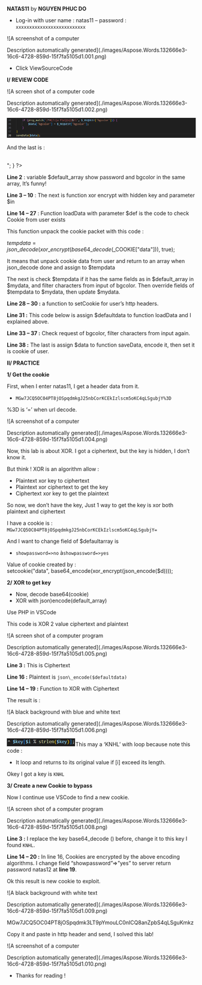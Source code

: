 ﻿**NATAS11** by **NGUYEN PHUC DO**

- Log-in with user name : natas11 – password : `xxxxxxxxxxxxxxxxxxxxxxxxxx`

![A screenshot of a computer

Description automatically generated](./images/Aspose.Words.132666e3-16c6-4728-859d-15f7fa5105d1.001.png)

- Click ViewSourceCode 

**I/ REVIEW CODE** 

![A screen shot of a computer code

Description automatically generated](./images/Aspose.Words.132666e3-16c6-4728-859d-15f7fa5105d1.002.png)

![](./images/Aspose.Words.132666e3-16c6-4728-859d-15f7fa5105d1.003.png)

And the last is : 

<?
if($data["showpassword"] == "yes") {
`    `print "The password for natas12 is <censored><br>";
}

?>

**Line 2** : variable $default\_array show password and bgcolor in the same array, It’s funny!

**Line 3 – 10** : The next is function xor encrypt with hidden key and parameter $in

**Line 14 – 27** : Function loadData with parameter $def is the code to check Cookie from user exists

This function unpack the cookie packet with this code :

$tempdata = json\_decode(xor\_encrypt(base64\_decode($\_COOKIE["data"])), true);

It means that unpack cookie data from user and return to an array when json\_decode done and assign to $tempdata

The next is check $tempdata if it has the same fields as in $default\_array in $mydata, and filter characters from input of bgcolor. Then override fields of $tempdata to $mydata, then update $mydata.

**Line 28 – 30 :** a function to setCookie for user’s http headers.

**Line 31 :** This code below is assign $defaultdata to function loadData and I explained above. 

**Line 33 – 37 :** Check request of bgcolor, filter characters from input again.

**Line 38 :** The last is assign $data to function saveData, encode it, then set it is cookie of user.

**II/ PRACTICE**

**1/ Get the cookie** 

First, when I enter natas11, I get a header data from it.

- `MGw7JCQ5OC04PT8jOSpqdmkgJ25nbCorKCEkIzlscm5oKC4qLSgubjY%3D`

%3D is ‘=’ when url decode.

![A screenshot of a computer

Description automatically generated](./images/Aspose.Words.132666e3-16c6-4728-859d-15f7fa5105d1.004.png)

Now, this lab is about XOR. I got a ciphertext, but the key is hidden,  I don’t know it.

But think ! XOR is an algorithm allow : 

- Plaintext xor key to ciphertext
- Plaintext xor ciphertext to get the key
- Ciphertext xor key to get the plaintext

So now, we don’t have the key, Just 1 way to get the key is xor both plaintext and ciphertext

I have a cookie is : `MGw7JCQ5OC04PT8jOSpqdmkgJ25nbCorKCEkIzlscm5oKC4qLSgubjY=`

And I want to change field of $defaultarray is 

- `showpassword=>no` à`showpassword=>yes`

Value of cookie created by : setcookie("data", base64\_encode(xor\_encrypt(json\_encode($d))));

**2/ XOR to get key**

- Now, decode base64(cookie)
- XOR with json)encode(default\_array)

Use PHP in VSCode 

This code is XOR 2 value ciphertext and plaintext

![A screen shot of a computer program

Description automatically generated](./images/Aspose.Words.132666e3-16c6-4728-859d-15f7fa5105d1.005.png)

**Line 3 :** This is Ciphertext

**Line 16 :** Plaintext is `json\_encode($defaultdata)`

**Line 14 – 19 :** Function to XOR with Ciphertext

The result is : 

![A black background with blue and white text

Description automatically generated](./images/Aspose.Words.132666e3-16c6-4728-859d-15f7fa5105d1.006.png)

![](./images/Aspose.Words.132666e3-16c6-4728-859d-15f7fa5105d1.007.png)This may a ‘KNHL’ with loop because note this code : 

- It loop and returns to its original value if [i] exceed its length.

Okey I got a key is  `KNHL`

**3/ Create a new Cookie to bypass**

Now I continue use VSCode to find a new cookie.

![A screen shot of a computer program

Description automatically generated](./images/Aspose.Words.132666e3-16c6-4728-859d-15f7fa5105d1.008.png)

**Line 3 :** I replace the key base64\_decode () before, change it to this key I found `KNHL`.

**Line 14 – 20 :** In line 16, Cookies are encrypted by the above encoding algorithms. I change field “showpassword”=>”yes” to server return password natas12 at **line 19**.

Ok this result is new cookie to exploit.

![A black background with white text

Description automatically generated](./images/Aspose.Words.132666e3-16c6-4728-859d-15f7fa5105d1.009.png)

MGw7JCQ5OC04PT8jOSpqdmk3LT9pYmouLC0nICQ8anZpbS4qLSguKmkz

Copy it and paste in http header and send, I solved this lab!

![A screenshot of a computer

Description automatically generated](./images/Aspose.Words.132666e3-16c6-4728-859d-15f7fa5105d1.010.png)

- Thanks for reading ! 
